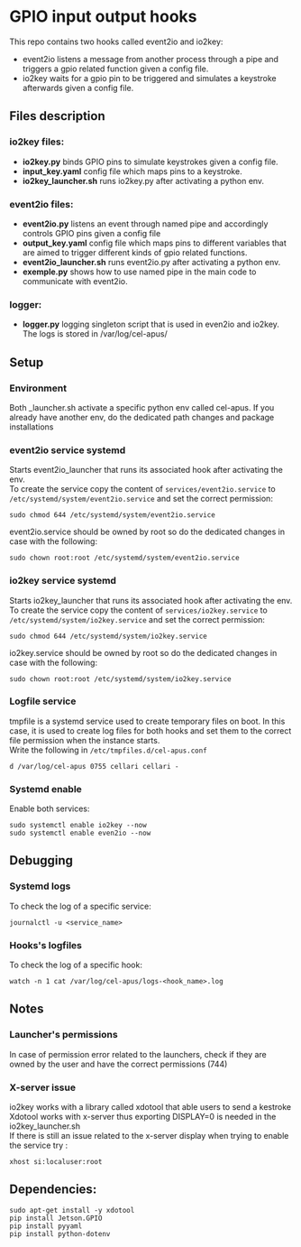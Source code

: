 # GPIO input output hooks
This repo contains two hooks called event2io and io2key: <br/>
- event2io listens a message from another process through a pipe and triggers a gpio related function given a config file. <br/>
- io2key waits for a gpio pin to be triggered and simulates a keystroke afterwards given a config file. <br/>

## Files description
### io2key files:
- **io2key.py** binds GPIO pins to simulate keystrokes given a config file.
- **input_key.yaml** config file which maps pins to a keystroke.
- **io2key_launcher.sh** runs io2key.py after activating a python env.
### event2io files:
- **event2io.py** listens an event through named pipe and accordingly controls GPIO pins given a config file
- **output_key.yaml** config file which maps pins to different variables that are aimed to trigger different kinds of gpio related functions.
- **event2io_launcher.sh** runs event2io.py after activating a python env.
- **exemple.py** shows how to use named pipe in the main code to communicate with event2io.
### logger:
- **logger.py** logging singleton script that is used in even2io and io2key. The logs is stored in /var/log/cel-apus/


## Setup
### Environment
Both _launcher.sh activate a specific python env called cel-apus. If you already have another env, do the dedicated path changes and package installations <br/>
### event2io service systemd
Starts event2io_launcher that runs its associated hook after activating the env. <br/>
To create the service copy the content of `services/event2io.service` to `/etc/systemd/system/event2io.service` and set the correct permission:
```
sudo chmod 644 /etc/systemd/system/event2io.service
```
event2io.service should be owned by root so do the dedicated changes in case with the following:
```
sudo chown root:root /etc/systemd/system/event2io.service
```

### io2key service systemd
Starts io2key_launcher that runs its associated hook after activating the env. <br/>
To create the service copy the content of `services/io2key.service` to `/etc/systemd/system/io2key.service` and set the correct permission:
```
sudo chmod 644 /etc/systemd/system/io2key.service
```
io2key.service should be owned by root so do the dedicated changes in case with the following:
```
sudo chown root:root /etc/systemd/system/io2key.service
```

### Logfile service
tmpfile is a systemd service used to create temporary files on boot. In this case, it is used to create log files for both hooks and set them to the correct file permission when the instance starts. <br/>
Write the following in `/etc/tmpfiles.d/cel-apus.conf`
```
d /var/log/cel-apus 0755 cellari cellari -
```
### Systemd enable
Enable both services:
```
sudo systemctl enable io2key --now
sudo systemctl enable even2io --now
```
## Debugging
### Systemd logs
To check the log of a specific service:
```
journalctl -u <service_name>
```
### Hooks's logfiles
To check the log of a specific hook:
```
watch -n 1 cat /var/log/cel-apus/logs-<hook_name>.log
```

## Notes
### Launcher's permissions
In case of permission error related to the launchers, check if they are owned by the user and have the correct permissions (744)
### X-server issue
io2key works with a library called xdotool that able users to send a kestroke <br/>
Xdotool works with x-server thus exporting DISPLAY=0 is needed in the io2key_launcher.sh <br/>
If there is still an issue related to the x-server display when trying to enable the service try :
```
xhost si:localuser:root
```

## Dependencies:
```
sudo apt-get install -y xdotool
pip install Jetson.GPIO
pip install pyyaml
pip install python-dotenv
```
